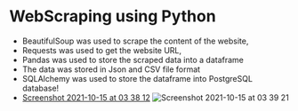 # WebScraping using Python
- BeautifulSoup was used to scrape the content of the website, 
- Requests was used to get the website URL, 
- Pandas was used to store the scraped data into a dataframe
- The data was stored in Json and CSV file format
- SQLAlchemy was used to store the dataframe into PostgreSQL database!
- [Screenshot 2021-10-15 at 03 38 12](https://user-images.githubusercontent.com/5301791/137428662-06a7fbad-047e-436a-86f7-abca0dbdc8ed.png)
![Screenshot 2021-10-15 at 03 39 21](https://user-images.githubusercontent.com/5301791/137428668-0fe365f7-9c22-4fd1-8e0e-03f94f68d1b5.png)
